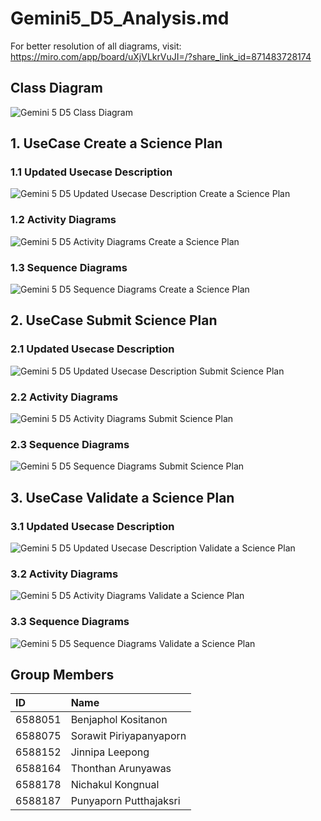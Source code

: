 # Gemini5\_D5\_Analysis.md

For better resolution of all diagrams, visit: https://miro.com/app/board/uXjVLkrVuJI=/?share_link_id=871483728174

## Class Diagram
![Gemini 5 D5 Class Diagram](images/P2_D5/Gemini5%20-%20class_diagram.png)

## 1. UseCase Create a Science Plan
### 1.1 Updated Usecase Description 
![Gemini 5 D5 Updated Usecase Description Create a Science Plan](images/P2_D5/Gemini5%20-%20Usecase_Description_Create_a_Scicence_Plan.jpg)

### 1.2 Activity Diagrams
![Gemini 5 D5 Activity Diagrams Create a Science Plan](images/P2_D5/Gemini5%20-%20activity_diagram_create_science_plan.png)

### 1.3 Sequence Diagrams
![Gemini 5 D5 Sequence Diagrams Create a Science Plan](images/P2_D5/Gemini5%20-%20sequence_diagram_create_science_plan.jpg)

## 2. UseCase Submit Science Plan
### 2.1 Updated Usecase Description 
![Gemini 5 D5 Updated Usecase Description Submit Science Plan](images/P2_D5/Gemini5%20-%20Usecase_Description_Submit_Science_Plan.jpg)

### 2.2 Activity Diagrams
![Gemini 5 D5 Activity Diagrams Submit Science Plan](images/P2_D5/Gemini5%20-%20activity_diagram_submit_science_plan.png)

### 2.3 Sequence Diagrams
![Gemini 5 D5 Sequence Diagrams Submit Science Plan](images/P2_D5/Gemini5%20-%20sequence_diagram_submit_science_plan.jpg)

## 3. UseCase Validate a Science Plan
### 3.1 Updated Usecase Description 
![Gemini 5 D5 Updated Usecase Description Validate a Science Plan](images/P2_D5/Gemini5%20-%20Usecase_Description_Validate_a_Science_Plan.jpg)

### 3.2 Activity Diagrams
![Gemini 5 D5 Activity Diagrams Validate a Science Plan](images/P2_D5/Gemini5%20-%20activity_diagram_validate_science_plan.png)

### 3.3 Sequence Diagrams
![Gemini 5 D5 Sequence Diagrams Validate a Science Plan](images/P2_D5/Gemini5%20-%20sequence_diagram_validate_science_plan.jpg)



## Group Members

| ID | Name |
| :---- | :---- |
| 6588051 | Benjaphol Kositanon |
| 6588075 | Sorawit Piriyapanyaporn |
| 6588152 | Jinnipa Leepong |
| 6588164 | Thonthan Arunyawas |
| 6588178 | Nichakul Kongnual |
| 6588187 | Punyaporn Putthajaksri |
